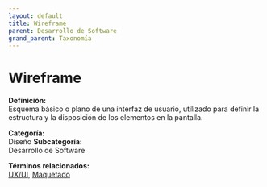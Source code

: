 ```yaml
---
layout: default
title: Wireframe
parent: Desarrollo de Software
grand_parent: Taxonomía
---
```


# Wireframe

**Definición:**  
Esquema básico o plano de una interfaz de usuario, utilizado para definir la estructura y la disposición de los elementos en la pantalla.

**Categoría:**  
Diseño 
**Subcategoría:**  
Desarrollo de Software

**Términos relacionados:**  
[UX/UI](https://maleniski.github.io/diccionario-angl-tec-mx/docs/taxonomia/diseño/desarrollo-de-software/uxui.html), [Maquetado](https://maleniski.github.io/diccionario-angl-tec-mx/docs/taxonomia/diseño/desarrollo-de-software/maquetado.html)

